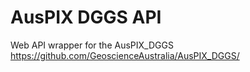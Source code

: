 # AusPIX DGGS API
Web API wrapper for the AusPIX_DGGS https://github.com/GeoscienceAustralia/AusPIX_DGGS/
